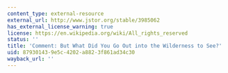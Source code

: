 ```yaml
---
content_type: external-resource
external_url: http://www.jstor.org/stable/3985062
has_external_license_warning: true
license: https://en.wikipedia.org/wiki/All_rights_reserved
status: ''
title: 'Comment: But What Did You Go Out into the Wilderness to See?'
uid: 87930143-9e5c-4202-a882-3f861ad34c30
wayback_url: ''
---
```

